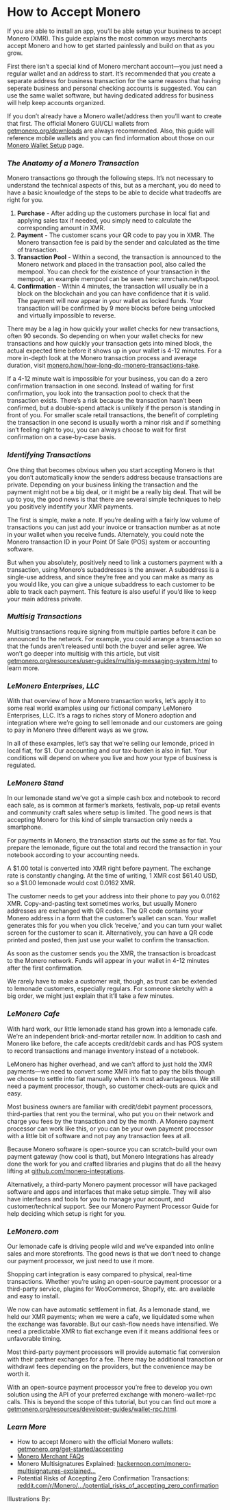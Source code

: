 # How to Accept Monero

If you are able to install an app, you’ll be able setup your business to accept Monero (XMR). This guide explains the most common ways merchants accept Monero and how to get started painlessly and build on that as you grow.

First there isn’t a special kind of Monero merchant account—you just need a regular wallet and an address to start. It’s recommended that you create a separate address for business transaction for the same reasons that having seperate business and personal checking accounts is suggested. You can use the same wallet software, but having dedicated address for business will help keep accounts organized.

If you don’t already have a Monero wallet/address then you’ll want to create that first. The official Monero GUI/CLI wallets from [getmonero.org/downloads](https://www.getmonero.org/downloads/) are always recommended. Also, this guide will reference mobile wallets and you can find information about those on our [Monero Wallet Setup](https://www.monerooutreach.org/stories/monero-wallet-quickstart.html) page.

### _The Anatomy of a Monero Transaction_

Monero transactions go through the following steps. It’s not necessary to understand the technical aspects of this, but as a merchant, you do need to have a basic knowledge of the steps to be able to decide what tradeoffs are right for you.

1. **Purchase** - After adding up the customers purchase in local fiat and applying sales tax if needed, you simply need to calculate the corresponding amount in XMR.
2. **Payment** - The customer scans your QR code to pay you in XMR. The Monero transaction fee is paid by the sender and calculated as the time of transaction.
3. **Transaction Pool** - Within a second, the transaction is announced to the Monero network and placed in the transaction pool, also called the mempool. You can check for the existence of your transaction in the mempool, an example mempool can be seen here: xmrchain.net/txpool.
4. **Confirmation** - Within 4 minutes, the transaction will usually be in a block on the blockchain and you can have confidence that it is valid. The payment will now appear in your wallet as locked funds. Your transaction will be confirmed by 9 more blocks before being unlocked and virtually impossible to reverse.

There may be a lag in how quickly your wallet checks for new transactions, often 90 seconds. So depending on when your wallet checks for new transactions and how quickly your transaction gets into mined block, the actual expected time before it shows up in your wallet is 4-12 minutes. For a more in-depth look at the Monero transaction process and average duration, visit [monero.how/how-long-do-monero-transactions-take](https://www.monero.how/how-long-do-monero-transactions-take).

If a 4-12 minute wait is impossible for your business, you can do a zero confirmation transaction in one second. Instead of waiting for first confirmation, you look into the transaction pool to check that the transaction exists. There’s a risk because the transaction hasn’t been confirmed, but a double-spend attack is unlikely if the person is standing in front of you. For smaller scale retail transactions, the benefit of completing the transaction in one second is usually worth a minor risk and if something isn’t feeling right to you, you can always choose to wait for first confirmation on a case-by-case basis.

### _Identifying Transactions_

One thing that becomes obvious when you start accepting Monero is that you don’t automatically know the senders address because transactions are private. Depending on your business linking the transaction and the payment might not be a big deal, or it might be a really big deal. That will be up to you, the good news is that there are several simple techniques to help you positively indentify your XMR payments.

The first is simple, make a note. If you’re dealing with a fairly low volume of transactions you can just add your invoice or transaction number as at note in your wallet when you receive funds. Alternately, you could note the Monero transaction ID in your Point Of Sale (POS) system or accounting software.

But when you absolutely, positively need to link a customers payment with a transaction, using Monero’s subaddresses is the answer. A subaddress is a single-use address, and since they’re free and you can make as many as you would like, you can give a unique subaddress to each customer to be able to track each payment. This feature is also useful if you’d like to keep your main address private.

### _Multisig Transactions_

Multisig transactions require signing from multiple parties before it can be announced to the network. For example, you could arrange a transaction so that the funds aren’t released until both the buyer and seller agree. We won’t go deeper into multisig with this article, but visit [getmonero.org/resources/user-guides/multisig-messaging-system.html](https://www.getmonero.org/resources/user-guides/multisig-messaging-system.html) to learn more.

### _LeMonero Enterprises, LLC_

With that overview of how a Monero transaction works, let’s apply it to some real world examples using our fictional company LeMonero Enterprises, LLC. It’s a rags to riches story of Monero adoption and integration where we’re going to sell lemonade and our customers are going to pay in Monero three different ways as we grow.

In all of these examples, let’s say that we’re selling our lemonde, priced in local fiat, for $1. Our accounting and our tax-burden is also in fiat. Your conditions will depend on where you live and how your type of business is regulated.

### _LeMonero Stand_

In our lemonade stand we’ve got a simple cash box and notebook to record each sale, as is common at farmer’s markets, festivals, pop-up retail events and community craft sales where setup is limited. The good news is that accepting Monero for this kind of simple transaction only needs a smartphone.

For payments in Monero, the transaction starts out the same as for fiat. You prepare the lemonade, figure out the total and record the transaction in your notebook according to your accounting needs.

A $1.00 total is converted into XMR right before payment. The exchange rate is constantly changing. At the time of writing, 1 XMR cost $61.40 USD, so a $1.00 lemonade would cost 0.0162 XMR.

The customer needs to get your address into their phone to pay you 0.0162 XMR. Copy-and-pasting text sometimes works, but usually Monero addresses are exchanged with QR codes. The QR code contains your Monero address in a form that the customer’s wallet can scan. Your wallet generates this for you when you click ‘receive,’ and you can turn your wallet screen for the customer to scan it. Alternatively, you can have a QR code printed and posted, then just use your wallet to confirm the transaction.

As soon as the customer sends you the XMR, the transaction is broadcast to the Monero network. Funds will appear in your wallet in 4-12 minutes after the first confirmation.

We rarely have to make a customer wait, though, as trust can be extended to lemonade customers, especially regulars. For someone sketchy with a big order, we might just explain that it’ll take a few minutes.

### _LeMonero Cafe_

With hard work, our little lemonade stand has grown into a lemonade cafe. We’re an independent brick-and-mortar retailer now. In addition to cash and Monero like before, the cafe accepts credit/debit cards and has POS system to record transactions and manage inventory instead of a notebook.

LeMonero has higher overhead, and we can’t afford to just hold the XMR payments—we need to convert some XMR into fiat to pay the bills though we choose to settle into fiat manually when it’s most advantageous. We still need a payment processor, though, so customer check-outs are quick and easy.

Most business owners are familiar with credit/debit payment processors, third-parties that rent you the terminal, who put you on their network and charge you fees by the transaction and by the month. A Monero payment processor can work like this, or you can be your own payment processor with a little bit of software and not pay any transaction fees at all.

Because Monero software is open-source you can scratch-build your own payment gateway (how cool is that), but Monero Integrations has already done the work for you and crafted libraries and plugins that do all the heavy lifting at [github.com/monero-integrations](https://github.com/monero-integrations).

Alternatively, a third-party Monero payment processor will have packaged software and apps and interfaces that make setup simple. They will also have interfaces and tools for you to manage your account, and customer/technical support. See our Monero Payment Processor Guide for help deciding which setup is right for you.

### _LeMonero.com_

Our lemonade cafe is driving people wild and we’ve expanded into online sales and more storefronts. The good news is that we don’t need to change our payment processor, we just need to use it more.

Shopping cart integration is easy compared to physical, real-time transactions. Whether you’re using an open-source payment processor or a third-party service, plugins for WooCommerce, Shopify, etc. are available and easy to install.

We now can have automatic settlement in fiat. As a lemonade stand, we held our XMR payments; when we were a cafe, we liquidated some when the exchange was favorable. But our cash-flow needs have intensified. We need a predictable XMR to fiat exchange even if it means additional fees or unfavorable timing.

Most third-party payment processors will provide automatic fiat conversion with their partner exchanges for a fee. There may be additional tranaction or withdrawl fees depending on the providers, but the convenience may be worth it.

With an open-source payment processor you’re free to develop you own solution using the API of your preferred exchange with monero-wallet-rpc calls. This is beyond the scope of this tutorial, but you can find out more a [getmonero.org/resources/developer-guides/wallet-rpc.html](https://www.getmonero.org/resources/developer-guides/wallet-rpc.html).

### _Learn More_

- How to accept Monero with the official Monero wallets: [getmonero.org/get-started/accepting](https://www.getmonero.org/get-started/accepting/)
- [Monero Merchant FAQs](https://hackernoon.com/monero-multisignatures-explained-46b247b098a7)
- Monero Multisignatures Explained: [hackernoon.com/monero-multisignatures-explained...](https://hackernoon.com/monero-multisignatures-explained-46b247b098a7)
- Potential Risks of Accepting Zero Confirmation Transactions: [reddit.com/r/Monero/.../potential_risks_of_accepting_zero_confirmation](https://www.reddit.com/r/Monero/comments/7s937y/potential_risks_of_accepting_zero_confirmation/)

Illustrations By: